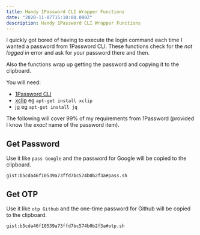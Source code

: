 ```yaml
---
title: Handy 1Password CLI Wrapper Functions
date: "2020-11-07T15:10:00.000Z"
description: Handy 1Password CLI Wrapper Functions
---
```


I quickly got bored of having to execute the login command each time I wanted a password from
1Password CLI. These functions check for the _not logged in_ error and ask for your password
there and then.

Also the functions wrap up getting the password and copying it to the clipboard.

You will need:

* [1Password CLI](https://support.1password.com/command-line-getting-started/)
* [xclip](https://github.com/astrand/xclip) eg `apt-get install xclip`
* [jq](https://github.com/stedolan/jq) eg `apt-get install jq`

The following will cover 99% of my requirements from 1Password (provided I know the _exact_ name of the password item).

## Get Password

Use it like `pass Google` and the password for Google will be copied to the clipboard.

`gist:b5cda46f10539a73ffd7bc574b0b2f3a#pass.sh`

## Get OTP

Use it like `otp Github` and the one-time password for Github will be copied to the clipboard.

`gist:b5cda46f10539a73ffd7bc574b0b2f3a#otp.sh`

